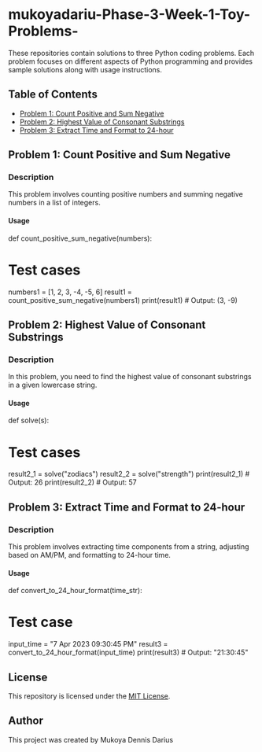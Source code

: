 # mukoyadariu-Phase-3-Week-1-Toy-Problems-
These repositories contain solutions to three Python coding problems. Each problem focuses on different aspects of Python programming and provides sample solutions along with usage instructions.

## Table of Contents

- [Problem 1: Count Positive and Sum Negative](#problem-1-count-positive-and-sum-negative)
- [Problem 2: Highest Value of Consonant Substrings](#problem-2-highest-value-of-consonant-substrings)
- [Problem 3: Extract Time and Format to 24-hour](#problem-3-extract-time-and-format-to-24-hour)

## Problem 1: Count Positive and Sum Negative

### Description

This problem involves counting positive numbers and summing negative numbers in a list of integers.

#### Usage
def count_positive_sum_negative(numbers):

# Test cases
numbers1 = [1, 2, 3, -4, -5, 6]
result1 = count_positive_sum_negative(numbers1)
print(result1)  # Output: (3, -9)


## Problem 2: Highest Value of Consonant Substrings

### Description

In this problem, you need to find the highest value of consonant substrings in a given lowercase string.

#### Usage
def solve(s):

# Test cases
result2_1 = solve("zodiacs")
result2_2 = solve("strength")
print(result2_1)  # Output: 26
print(result2_2)  # Output: 57


## Problem 3: Extract Time and Format to 24-hour

### Description

This problem involves extracting time components from a string, adjusting based on AM/PM, and formatting to 24-hour time.

#### Usage
def convert_to_24_hour_format(time_str):

# Test case
input_time = "7 Apr 2023 09:30:45 PM"
result3 = convert_to_24_hour_format(input_time)
print(result3)  # Output: "21:30:45"

## License

This repository is licensed under the [MIT License](LICENSE).

## Author
This project was created by Mukoya Dennis Darius
